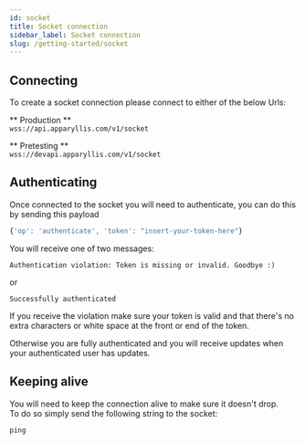 ```yaml
---
id: socket
title: Socket connection
sidebar_label: Socket connection
slug: /getting-started/socket
---
```


## Connecting

To create a socket connection please connect to either of the below Urls:

** Production **  
`wss://api.apparyllis.com/v1/socket`  

** Pretesting **  
`wss://devapi.apparyllis.com/v1/socket`  


## Authenticating

Once connected to the socket you will need to authenticate, you can do this by sending this payload

```js title"payload"
{'op': 'authenticate', 'token': "insert-your-token-here"}
```
You will receive one of two messages:

`Authentication violation: Token is missing or invalid. Goodbye :)`

or

`Successfully authenticated`

If you receive the violation make sure your token is valid and that there's no extra characters or white space at the front or end of the token. 

Otherwise you are fully authenticated and you will receive updates when your authenticated user has updates.

## Keeping alive

You will need to keep the connection alive to make sure it doesn't drop.  
To do so simply send the following string to the socket:
```js title"payload"
ping
```